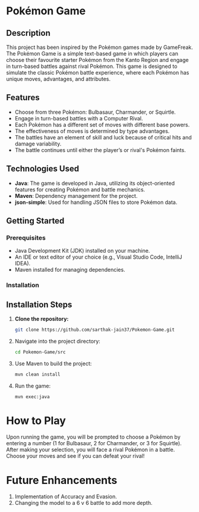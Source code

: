 # Pokémon Game

## Description

This project has been inspired by the Pokémon games made by GameFreak. The Pokémon Game is a simple text-based game in which players can choose their favourite starter Pokémon from the Kanto Region and engage in turn-based battles against rival Pokémon. This game is designed to simulate the classic Pokémon battle experience, where each Pokémon has unique moves, advantages, and attributes.

## Features

- Choose from three Pokémon: Bulbasaur, Charmander, or Squirtle.
- Engage in turn-based battles with a Computer Rival.
- Each Pokémon has a different set of moves with different base powers.
- The effectiveness of moves is determined by type advantages.
- The battles have an element of skill and luck because of critical hits and damage variability.
- The battle continues until either the player’s or rival's Pokémon faints.

## Technologies Used

- **Java**: The game is developed in Java, utilizing its object-oriented features for creating Pokémon and battle mechanics.
- **Maven**: Dependency management for the project.
- **json-simple**: Used for handling JSON files to store Pokémon data.

## Getting Started

### Prerequisites

- Java Development Kit (JDK) installed on your machine.
- An IDE or text editor of your choice (e.g., Visual Studio Code, IntelliJ IDEA).
- Maven installed for managing dependencies.

### Installation

## Installation Steps

1. **Clone the repository:**

   ```bash
   git clone https://github.com/sarthak-jain37/Pokemon-Game.git
   ```

2. Navigate into the project directory:
   ```bash
   cd Pokemon-Game/src
   ```
3. Use Maven to build the project:
   ```bash
   mvn clean install
   ```
4. Run the game:
   ```bash
   mvn exec:java
   ```

# How to Play

Upon running the game, you will be prompted to choose a Pokémon by entering a number (1 for Bulbasaur, 2 for Charmander, or 3 for Squirtle).
After making your selection, you will face a rival Pokémon in a battle.
Choose your moves and see if you can defeat your rival!

# Future Enhancements

1. Implementation of Accuracy and Evasion.
2. Changing the model to a 6 v 6 battle to add more depth.
